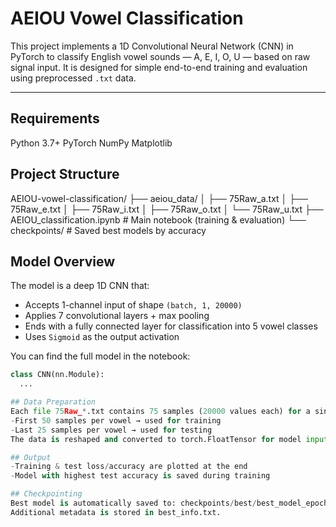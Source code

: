 # AEIOU Vowel Classification

This project implements a 1D Convolutional Neural Network (CNN) in PyTorch to classify English vowel sounds — A, E, I, O, U — based on raw signal input. It is designed for simple end-to-end training and evaluation using preprocessed `.txt` data.

---

## Requirements
Python 3.7+
PyTorch
NumPy
Matplotlib

## Project Structure

AEIOU-vowel-classification/
├── aeiou_data/
│   ├── 75Raw_a.txt
│   ├── 75Raw_e.txt
│   ├── 75Raw_i.txt
│   ├── 75Raw_o.txt
│   └── 75Raw_u.txt
├── AEIOU_classification.ipynb     # Main notebook (training & evaluation)
└── checkpoints/                   # Saved best models by accuracy

## Model Overview
The model is a deep 1D CNN that:
- Accepts 1-channel input of shape `(batch, 1, 20000)`
- Applies 7 convolutional layers + max pooling
- Ends with a fully connected layer for classification into 5 vowel classes
- Uses `Sigmoid` as the output activation

You can find the full model in the notebook:
```python
class CNN(nn.Module):
  ...

## Data Preparation
Each file 75Raw_*.txt contains 75 samples (20000 values each) for a single vowel.
-First 50 samples per vowel → used for training
-Last 25 samples per vowel → used for testing
The data is reshaped and converted to torch.FloatTensor for model input.

## Output
-Training & test loss/accuracy are plotted at the end
-Model with highest test accuracy is saved during training

## Checkpointing
Best model is automatically saved to: checkpoints/best/best_model_epochXX_accYY.YY.pt
Additional metadata is stored in best_info.txt.
